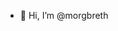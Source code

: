 - 👋 Hi, I’m @morgbreth

<!---
morgbreth/morgbreth is a ✨ special ✨ repository because its `README.md` (this file) appears on your GitHub profile.
You can click the Preview link to take a look at your changes.
--->
